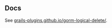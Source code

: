 ## Docs

See [grails-plugins.github.io/gorm-logical-delete/](https://grails-plugins.github.io/gorm-logical-delete/).
